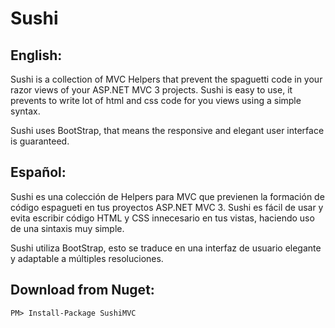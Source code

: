 # Sushi #

## English: ##

Sushi is a collection of MVC Helpers that prevent the spaguetti code in your razor views of your ASP.NET MVC 3 projects. Sushi is easy to use, it prevents to write lot of html and css code for you views using a simple syntax.

Sushi uses BootStrap, that means the responsive and elegant user interface is guaranteed.

## Español: ##

Sushi es una colección de Helpers para MVC que previenen la formación de código espagueti en tus proyectos ASP.NET MVC 3. Sushi es fácil de usar y evita escribir código HTML y CSS innecesario en tus vistas, haciendo uso de una sintaxis muy simple.

Sushi utiliza BootStrap, esto se traduce en una interfaz de usuario elegante y adaptable a múltiples resoluciones.

## Download from Nuget: ##

`PM> Install-Package SushiMVC `